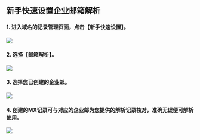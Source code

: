 ## 新手快速设置企业邮箱解析

#### 1. 进入域名的记录管理页面，点击【新手快速设置】。
![](http://imgcache.tce.fsphere.cn/image/mc.qcloudimg.com/static/img/68dcc66a642e6979e110885ac47cfdb6/0.png)

#### 2. 选择【邮箱解析】。
![](http://imgcache.tce.fsphere.cn/image/mc.qcloudimg.com/static/img/cf6ef933f98512ae134a28c7d30efeff/1.png)

#### 3. 选择您已创建的企业邮。
![](http://imgcache.tce.fsphere.cn/image/mc.qcloudimg.com/static/img/0a37f4d039d4e31be476acb3c604609e/2.png)

#### 4. 创建的MX记录可与对应的企业邮为您提供的解析记录核对，准确无误便可解析使用。
![](http://imgcache.tce.fsphere.cn/image/mc.qcloudimg.com/static/img/9fac47b03e94fb2b14f5b15c9108e8e2/3.png)
